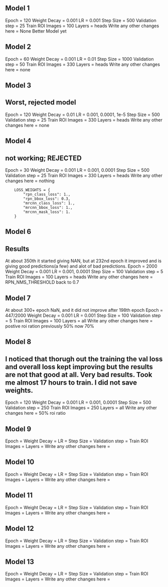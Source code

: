 ## Model 1
Epoch = 120
Weight Decay = 0.001 
LR = 0.001
Step Size = 500
Validation step = 25 
Train ROI Images = 100
Layers = heads
Write any other changes here = None
Better Model yet 

## Model 2
Epoch = 60
Weight Decay = 0.001 
LR = 0.01
Step Size = 1000
Validation step = 50 
Train ROI Images = 330
Layers = heads
Write any other changes here = none 

## Model 3
## Worst, rejected model
Epoch = 120
Weight Decay = 0.01
LR = 0.001, 0.0001, 1e-5
Step Size = 500
Validation step = 25
Train ROI Images = 330
Layers = heads
Write any other changes here = none

## Model 4 
## not working; REJECTED
Epoch = 30
Weight Decay = 0.001
LR = 0.001, 0.0001
Step Size = 500
Validation step = 25
Train ROI Images = 330
Layers = heads
Write any other changes here = nothing
```
    LOSS_WEIGHTS = {
        "rpn_class_loss": 1.,
        "rpn_bbox_loss": 0.3,
        "mrcnn_class_loss": 1.,
        "mrcnn_bbox_loss": 1.,
        "mrcnn_mask_loss": 1.
    }
```

## Model 6
## Results
At about 350th it started giving NAN, but at 232nd epoch it improved and is giving good predictions(a few) and alot of bad predictions.
Epoch = 2000
Weight Decay = 0.001
LR = 0.001, 0.0001
Step Size = 100
Validation step = 5
Train ROI Images = 100
Layers = heads
Write any other changes here = RPN_NMS_THRESHOLD back to 0.7 

## Model 7
At about 300+ epoch NaN, and it did not improve after 198th epoch
Epoch = 447/2000
Weight Decay = 0.001
LR = 0.001
Step Size = 100
Validation step = 5
Train ROI Images = 100
Layers = all
Write any other changes here = postive roi ration previously 50% now 70% 

## Model 8
## I noticed that thorugh out the training the val loss and overall loss kept improving but the results are not that good at all. Very bad results. Took me almost 17 hours to train. I did not save weights. 
Epoch = 120
Weight Decay = 0.001 
LR = 0.001, 0.0001
Step Size = 500
Validation step = 250 
Train ROI Images = 250
Layers = all
Write any other changes here = 50% roi ratio 

## Model 9
Epoch = 
Weight Decay = 
LR = 
Step Size = 
Validation step = 
Train ROI Images = 
Layers = 
Write any other changes here = 


## Model 10
Epoch = 
Weight Decay = 
LR = 
Step Size = 
Validation step = 
Train ROI Images = 
Layers = 
Write any other changes here = 


## Model 11
Epoch = 
Weight Decay = 
LR = 
Step Size = 
Validation step = 
Train ROI Images = 
Layers = 
Write any other changes here = 


## Model 12
Epoch = 
Weight Decay = 
LR = 
Step Size = 
Validation step = 
Train ROI Images = 
Layers = 
Write any other changes here = 


## Model 13
Epoch = 
Weight Decay = 
LR = 
Step Size = 
Validation step = 
Train ROI Images = 
Layers = 
Write any other changes here = 
